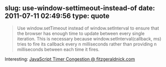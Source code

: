 slug: use-window-settimeout-instead-of
date: 2011-07-11 02:49:56
type: quote
---

> Use window.setTimeout instead of window.setInterval to ensure that the browser has enough time to update between every single iteration. This is necessary because window.setInterval(callback, ms) tries to fire its callback every n milliseconds rather than providing n milliseconds between each time it fires.

Interesting: [JavaScript Timer Congestion @ fitzgeraldnick.com](http://fitzgeraldnick.com/weblog/40/)
